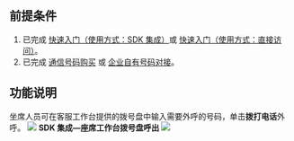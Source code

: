 ## 前提条件
1. 已完成 [快速入门（使用方式：SDK 集成）](https://cloud.tencent.com/document/product/679/73495)或 [快速入门（使用方式：直接访问）](https://cloud.tencent.com/document/product/679/73496)。
2. 已完成 [通信号码购买](https://cloud.tencent.com/document/product/679/73526) 或 [企业自有号码对接](https://cloud.tencent.com/document/product/679/73527)。

## 功能说明
坐席人员可在客服工作台提供的拨号盘中输入需要外呼的号码，单击**拨打电话**外呼。
![](https://qcloudimg.tencent-cloud.cn/raw/bec0f59cd9e3ffb519df933e9e525c21.png)
**SDK 集成—座席工作台拨号盘呼出**
![](https://qcloudimg.tencent-cloud.cn/raw/54984312676fd61fde2bf37c15db8e7b.png)
